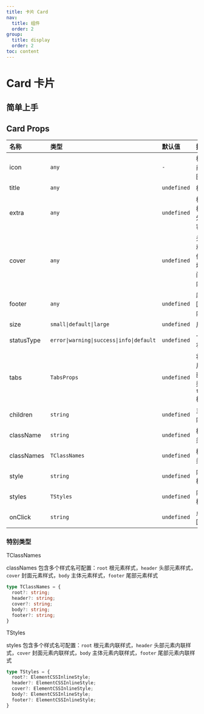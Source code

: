 ```yaml
---
title: 卡片 Card
nav:
  title: 组件
  order: 2
group:
  title: display
  order: 2
toc: content
---
```


# Card 卡片

## 简单上手

<code background="var(--color-bg, #f1f1f1)" src="./demo/base"></code>

## Card Props

| 名称       | 类型                                     | 默认值      | 描述                       |
| :--------- | :--------------------------------------- | :---------- | :------------------------- |
| icon       | `any`                                    | `-`         | 标题前的图标               |
| title      | `any`                                    | `undefined` | 标题                       |
| extra      | `any`                                    | `undefined` | 标题栏额外内容             |
| cover      | `any`                                    | `undefined` | 头部和主体区域中间的内容   |
| footer     | `any`                                    | `undefined` | 底部区域内容               |
| size       | `small\|default\|large`                  | `undefined` | 尺寸                       |
| statusType | `error\|warning\|success\|info\|default` | `undefined` | 卡片状态                   |
| tabs       | `TabsProps`                              | `undefined` | 将卡片头部渲染为 `tabs` 栏 |
| children   | `string`                                 | `undefined` | 主体内容                   |
| className  | `string`                                 | `undefined` | 样式类                     |
| classNames | `TClassNames`                            | `undefined` | 样式类                     |
| style      | `string`                                 | `undefined` | 内联样式                   |
| styles     | `TStyles`                                | `undefined` | 内联样式                   |
| onClick    | `string`                                 | `undefined` | 点击回调                   |


### 特别类型

TClassNames

classNames 包含多个样式名可配置：`root` 根元素样式，`header` 头部元素样式，`cover` 封面元素样式，`body` 主体元素样式，`footer` 尾部元素样式

```ts
type TClassNames = {
  root?: string;
  header?: string;
  cover?: string;
  body?: string;
  footer?: string;
}
```

TStyles

styles 包含多个样式名可配置：`root` 根元素内联样式，`header` 头部元素内联样式，`cover` 封面元素内联样式，`body` 主体元素内联样式，`footer` 尾部元素内联样式

```ts
type TStyles = {
  root?: ElementCSSInlineStyle;
  header?: ElementCSSInlineStyle;
  cover?: ElementCSSInlineStyle;
  body?: ElementCSSInlineStyle;
  footer?: ElementCSSInlineStyle;
}
```
